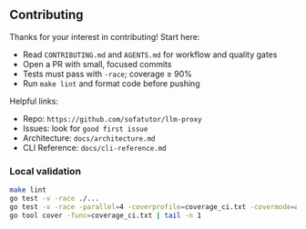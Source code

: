<!-- Minima handles nav; removing inline nav to avoid duplicate menus. -->

## Contributing

Thanks for your interest in contributing! Start here:

- Read `CONTRIBUTING.md` and `AGENTS.md` for workflow and quality gates
- Open a PR with small, focused commits
- Tests must pass with `-race`; coverage ≥ 90%
- Run `make lint` and format code before pushing

Helpful links:
- Repo: `https://github.com/sofatutor/llm-proxy`
- Issues: look for `good first issue`
- Architecture: `docs/architecture.md`
- CLI Reference: `docs/cli-reference.md`

### Local validation

```bash
make lint
go test -v -race ./...
go test -v -race -parallel=4 -coverprofile=coverage_ci.txt -covermode=atomic -coverpkg=./internal/... ./...
go tool cover -func=coverage_ci.txt | tail -n 1
```


